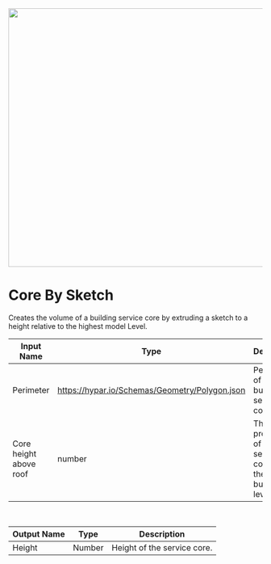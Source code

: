 <img src="preview.png" width="512">

# Core By Sketch

Creates the volume of a building service core by extruding a sketch to a height relative to the highest model Level.

|Input Name|Type|Description|
|---|---|---|
|Perimeter|https://hypar.io/Schemas/Geometry/Polygon.json|Perimeter of the building service core.|
|Core height above roof|number|The projection of the service core above the highest building level.|


<br>

|Output Name|Type|Description|
|---|---|---|
|Height|Number|Height of the service core.|

